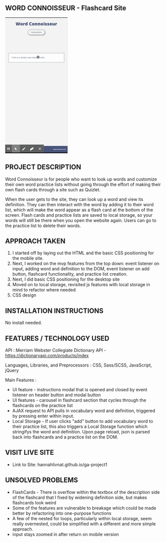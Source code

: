 
WORD CONNOISSEUR - Flashcard Site
---------------------------------
![](project-one.gif)

PROJECT DESCRIPTION
--------------------

Word Connoisseur is for people who want to look up words and customize their 
own word practice lists without going through the effort of making their
own flash cards through a site such as Quizlet. 

When the user gets to the site, they can look up a word and view its definition. They can then interact with the word by adding it to their word list, which will make the word appear as a flash card at the bottom of the screen. Flash cards and practice lists are saved to local storage, so your words will still be there when you open the website again. Users can go to the practice list to delete their words. 

APPROACH TAKEN
---------------
1) I started off by laying out the HTML and the basic CSS positioning for the mobile site. 
2) Next, I worked on the mvp features from the top down: event listener on input, adding word and 
definition to the DOM, event listener on add button, flashcard functionality, and practice list creation. 
3) Next, I did basic CSS positioning for the desktop site
4) Moved on to local storage, revisited js features with local storage in mind to refactor where needed
5) CSS design

INSTALLATION INSTRUCTIONS
-------------------------

No install needed. 

FEATURES / TECHNOLOGY USED
--------------------------

API : Merriam Webster Collegiate Dictionary API - https://dictionaryapi.com/products/index

Languages, Libraries, and Preprocessors : CSS, Sass/SCSS, JavaScript, jQuery

Main Features : 
* UI feature - instructions modal that is opened and closed by event listener on header button and modal button
* UI features - carousel in flashcard section that cycles through the flashcards on the practice list
* AJAX request to API pulls in vocabulary word and definition, triggered by pressing enter within input.
* Local Storage - If user clicks "add" button to add vocabulary word to their practice list, this also triggers a Local Storage function which stringifys the word and definition. Upon page reload, json is parsed back into flashcards and a practice list on the DOM. 

VISIT LIVE SITE
---------------
* Link to Site: hannahlivnat.github.io/ga-project1

UNSOLVED PROBLEMS
-----------------
* FlashCards - There is overflow within the textbox of the description side of the flashcard that I fixed by widening definition side, but makes flashcards look weird
* Some of the features are vulnerable to breakage which could be made better by refactoring into one-purpose functions
* A few of the nested for loops, particularly within local storage, seem really overnested, could be simplified with a different and more simple approach. 
* input stays zoomed in after return on mobile version







